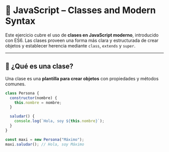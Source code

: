 # 🧩 JavaScript – Classes and Modern Syntax

Este ejercicio cubre el uso de **clases en JavaScript moderno**, introducido con ES6. Las clases proveen una forma más clara y estructurada de crear objetos y establecer herencia mediante `class`, `extends` y `super`.

---

## 🧱 ¿Qué es una clase?

Una clase es una **plantilla para crear objetos** con propiedades y métodos comunes.

```js
class Persona {
  constructor(nombre) {
    this.nombre = nombre;
  }

  saludar() {
    console.log(`Hola, soy ${this.nombre}`);
  }
}

const maxi = new Persona("Máximo");
maxi.saludar(); // Hola, soy Máximo
